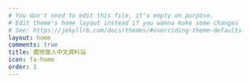 ```yaml
---
# You don't need to edit this file, it's empty on purpose.
# Edit theme's home layout instead if you wanna make some changes
# See: https://jekyllrb.com/docs/themes/#overriding-theme-defaults
layout: home
comments: true
title: 魔物獵人中文資料站
icon: fa-home
order: 1
---
```


